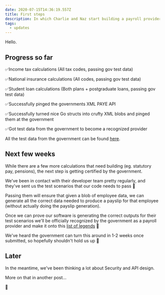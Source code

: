```yaml
---
date: 2020-07-15T14:36:19.557Z
title: First steps
description: In which Charlie and Naz start building a payroll provider
tags:
  - updates
---
```

Hello. 

## Progress so far

✅Income tax calculations (All tax codes, passing gov test data)

✅National insurance calculations (All codes, passing gov test data)

✅Student loan calculations (Both plans + postgraduate loans, passing gov test data)

✅Successfully pinged the governments XML PAYE API

✅Successfully turned nice Go structs into crufty XML blobs and pinged them at the government

✅Got test data from the government to become a recognized provider

All the test data from the government can be found [here](https://www.gov.uk/government/collections/paye-online-support-for-software-developers#payroll).


## Next few weeks

While there are a few more calculations that need building (eg. statutory pay, pensions), the next step is getting certified by the government. 

We've been in contact with their developer team pretty regularly, and they've sent us the test scenarios that our code needs to pass 💪

Passing them will ensure that given a blob of employee data, we can generate all the correct data needed to produce a payslip for that employee (without actually doing the payslip generation).

Once we can prove our software is generating the correct outputs for their test scenarios we'll be officially recognized by the government as a payroll provider and make it onto this [list of legends](https://www.gov.uk/payroll-software/paid-for-software) 🏅

We've heard the government can turn this around in 1-2 weeks once submitted, so hopefully shouldn't hold us up 🤞


## Later

In the meantime, we've been thinking a lot about Security and API design.

More on that in another post...

🚀
